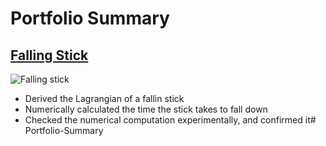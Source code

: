 # Portfolio Summary

## [Falling Stick](https://github.com/HeyHeyPlane/Computational-Physics/tree/main/Falling-Stick)

![Falling stick](https://github.com/HeyHeyPlane/Computational-Physics/blob/main/Falling-Stick/falling_stick.png)

- Derived the Lagrangian of a fallin stick
- Numerically calculated the time the stick takes to fall down
- Checked the numerical computation experimentally, and confirmed it# Portfolio-Summary
